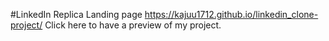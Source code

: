 #LinkedIn Replica Landing page
https://kajuu1712.github.io/linkedin_clone-project/ 
Click here to have a preview of my project.
